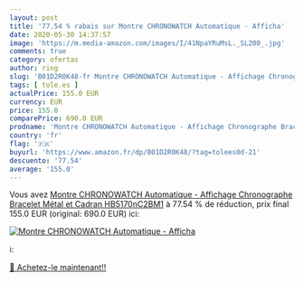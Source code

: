 ```yaml
---
layout: post
title: '77.54 % rabais sur Montre CHRONOWATCH Automatique - Afficha'
date: 2020-05-30 14:37:57
image: 'https://m.media-amazon.com/images/I/41NpaYRuMsL._SL200_.jpg'
comments: true
category: ofertas
author: ring
slug: 'B01D2R0K48-fr Montre CHRONOWATCH Automatique - Affichage Chronographe...'
tags: [ tole.es ]
actualPrice: 155.0 EUR
currency: EUR
price: 155.0
comparePrice: 690.0 EUR
prodname: 'Montre CHRONOWATCH Automatique - Affichage Chronographe Bracelet Métal et Cadran HB5170nC2BM1'
country: 'fr'
flag: '🇫🇷'
buyurl: 'https://www.amazon.fr/dp/B01D2R0K48/?tag=tolees0d-21'
descuento: '77.54'
average: '155.0'
---
```


Vous avez [Montre CHRONOWATCH Automatique - Affichage Chronographe Bracelet Métal et Cadran HB5170nC2BM1](https://www.amazon.fr/dp/B01D2R0K48/?tag=tolees0d-21)  à  77.54 % de réduction, prix final  155.0 EUR (original: 690.0 EUR) ici:

[![Montre CHRONOWATCH Automatique - Afficha](https://m.media-amazon.com/images/I/41NpaYRuMsL._SL200_.jpg)](https://www.amazon.fr/dp/B01D2R0K48/?tag=tolees0d-21)

ℹ️:


[🛒 Achetez-le maintenant!!](https://www.amazon.fr/dp/B01D2R0K48/?tag=tolees0d-21)
